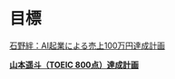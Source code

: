 # 目標

[石野絆：AI起業による売上100万円達成計画](%E7%9B%AE%E6%A8%99%2024b00eb0c97380199a4afa70a2f3795d/%E7%9F%B3%E9%87%8E%E7%B5%86%EF%BC%9AAI%E8%B5%B7%E6%A5%AD%E3%81%AB%E3%82%88%E3%82%8B%E5%A3%B2%E4%B8%8A100%E4%B8%87%E5%86%86%E9%81%94%E6%88%90%E8%A8%88%E7%94%BB%2024b00eb0c97380039deafa3a87a505a3.md)

[**山本遥斗（TOEIC 800点）達成計画**](%E7%9B%AE%E6%A8%99%2024b00eb0c97380199a4afa70a2f3795d/%E5%B1%B1%E6%9C%AC%E9%81%A5%E6%96%97%EF%BC%88TOEIC%20800%E7%82%B9%EF%BC%89%E9%81%94%E6%88%90%E8%A8%88%E7%94%BB%2024b00eb0c97380edb0fffe83801e7f70.md)